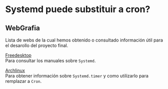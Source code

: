 # Systemd puede substituir a cron?

## WebGrafia

Lista de webs de la cual hemos obtenido o consultado información útil 
para el desarollo del proyecto final.

[Freedesktop](https://www.freedesktop.org/software/systemd/man/)\
Para consultar los manuales sobre `Systemd`.

[Archlinux](https://wiki.archlinux.org/index.php/Systemd/Timers)\
Para obtener información sobre `Systemd.timer` y como utilizarlo para
remplazar a `Cron`.
